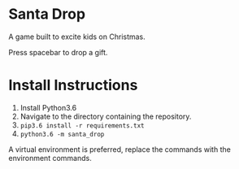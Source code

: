 # Santa Drop

A game built to excite kids on Christmas.

Press spacebar to drop a gift.

# Install Instructions

1. Install Python3.6
2. Navigate to the directory containing the repository.
3. `pip3.6 install -r requirements.txt`
4. `python3.6 -m santa_drop`

A virtual environment is preferred, replace the commands with the
environment commands.